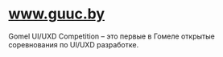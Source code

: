 # www.guuc.by
Gomel UI/UXD Competition – это первые в Гомеле открытые соревнования по UI/UXD разработке.
